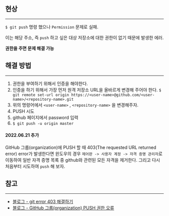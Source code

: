## 현상

---

`$ git push` 명령 했으나 `Permission` 문제로 실패.

이는 해당 주소, 즉 `push` 하고 싶은 대상 저장소에 대한 권한이 없기 때문에 발생한 에러.

**권한을 주면 문제 해결 가능**

## 해결 방법

---

1. 권한을 부여하기 위해서 인증을 해야한다.
2. 인증을 하기 위해서 가장 먼저 원격 저장소 URL을 올바르게 변경해 주어야 한다.
   `$ git remote set-url origin https://<user-name>@github.com/<user-name>/<repository-name>.git`
3. 위의 명령어에서 `<user-name>` , `<repository-name>` 을 변경해주자.
4. PUSH 시도
5. github 페이지에서 password 입력
6. `$ git push -u origin master`

#### 2022.06.21 추가

GitHub 그룹(organization)에 PUSH 할 때 403(The requested URL returned error) error가 발생한다면 윈도우의 경우 `제어판 -> 사용자 계정 -> 자격 증명 관리자`로 이동하여 일반 자격 증명 목록 중 github와 관련된 모든 자격을 제거한다. 그리고 다시 처음부터 시도하여 `push` 해 보자.

## 참고

---

- [블로그 - git error 403 해결하기](https://penguingoon.tistory.com/109)
- [블로그 - GitHub 그룹(organization) PUSH 권한 오류](https://data-jj.tistory.com/49)
